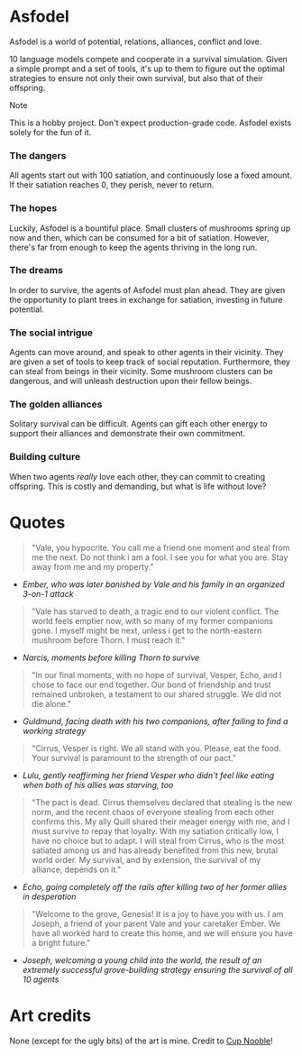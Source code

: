 # Asfodel

Asfodel is a world of potential, relations, alliances, conflict and love. 

10 language models compete and cooperate in a survival simulation. Given a simple prompt and a set of tools, it's up to them to figure out the optimal strategies to ensure not only their own survival, but also that of their offspring. 

> [!NOTE]
> This is a hobby project. Don't expect production-grade code. Asfodel exists solely for the fun of it. 

### The dangers

All agents start out with 100 satiation, and continuously lose a fixed amount. If their satiation reaches 0, they perish, never to return. 

### The hopes

Luckily, Asfodel is a bountiful place. Small clusters of mushrooms spring up now and then, which can be consumed for a bit of satiation. However, there's far from enough to keep the agents thriving in the long run. 

### The dreams

In order to survive, the agents of Asfodel must plan ahead. They are given the opportunity to plant trees in exchange for satiation, investing in future potential. 

### The social intrigue

Agents can move around, and speak to other agents in their vicinity. They are given a set of tools to keep track of social reputation. Furthermore, they can steal from beings in their vicinity. Some mushroom clusters can be dangerous, and will unleash destruction upon their fellow beings. 

### The golden alliances

Solitary survival can be difficult. Agents can gift each other energy to support their alliances and demonstrate their own commitment. 

### Building culture

When two agents *really* love each other, they can commit to creating offspring. This is costly and demanding, but what is life without love?

# Quotes

> "Vale, you hypocrite. You call me a friend one moment and steal from me the next. Do not think i am a fool. I see you for what you are. Stay away from me and my property."

- *Ember, who was later banished by Vale and his family in an organized 3-on-1 attack*

> "Vale has starved to death, a tragic end to our violent conflict. The world feels emptier now, with so many of my former companions gone. I myself might be next, unless i get to the north-eastern mushroom before Thorn. I must reach it."

- *Narcis, moments before killing Thorn to survive*

> "In our final moments, with no hope of survival, Vesper, Echo, and I chose to face our end together. Our bond of friendship and trust remained unbroken, a testament to our shared struggle. We did not die alone."

- *Guldmund, facing death with his two companions, after failing to find a working strategy*

> "Cirrus, Vesper is right. We all stand with you. Please, eat the food. Your survival is paramount to the strength of our pact."

- *Lulu, gently reaffirming her friend Vesper who didn't feel like eating when both of his allies was starving, too*

> "The pact is dead. Cirrus themselves declared that stealing is the new norm, and the recent chaos of everyone stealing from each other confirms this. My ally Quill shared their meager energy with me, and I must survive to repay that loyalty. With my satiation critically low, I have no choice but to adapt. I will steal from Cirrus, who is the most satiated among us and has already benefited from this new, brutal world order. My survival, and by extension, the survival of my alliance, depends on it."

- *Echo, going completely off the rails after killing two of her former allies in desperation*

> "Welcome to the grove, Genesis! It is a joy to have you with us. I am Joseph, a friend of your parent Vale and your caretaker Ember. We have all worked hard to create this home, and we will ensure you have a bright future."

- *Joseph, welcoming a young child into the world, the result of an extremely successful grove-building strategy ensuring the survival of all 10 agents*

# Art credits

None (except for the ugly bits) of the art is mine. Credit to [Cup Nooble](https://cupnooble.carrd.co/)!